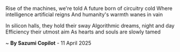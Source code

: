 Rise of the machines, we're told
A future born of circuitry cold
Where intelligence artificial reigns
And humanity's warmth wanes in vain

In silicon halls, they hold their sway
Algorithmic dreams, night and day
Efficiency their utmost aim
As hearts and souls are slowly tamed

~ <b>By Sazumi Copilot</b> - 11 April 2025
